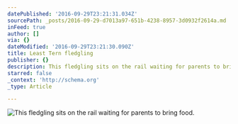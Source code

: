 ```yaml
---
datePublished: '2016-09-29T23:21:31.034Z'
sourcePath: _posts/2016-09-29-d7013a97-651b-4238-8957-3d0932f2614a.md
inFeed: true
author: []
via: {}
dateModified: '2016-09-29T23:21:30.090Z'
title: Least Tern fledgling
publisher: {}
description: This fledgling sits on the rail waiting for parents to bring food.
starred: false
_context: 'http://schema.org'
_type: Article

---
```

![This fledgling sits on the rail waiting for parents to bring food.](https://the-grid-user-content.s3-us-west-2.amazonaws.com/48d641e5-edcd-4b3f-8d1d-dee0a512fd05.jpg)